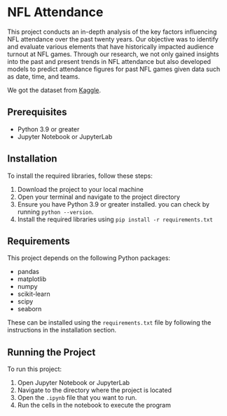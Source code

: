 # NFL Attendance

This project conducts an in-depth analysis of the key factors influencing NFL 
attendance over the past twenty years. Our objective was to identify and evaluate
various elements that have historically impacted audience turnout at NFL games.
Through our research, we not only gained insights into the past and present trends
in NFL attendance but also developed models to predict attendance figures for past
NFL games given data such as date, time, and teams.

We got the dataset from
[Kaggle](https://www.kaggle.com/datasets/sujaykapadnis/nfl-stadium-attendance-dataset).

## Prerequisites

- Python 3.9 or greater
- Jupyter Notebook or JupyterLab

## Installation

To install the required libraries, follow these steps:

1. Download the project to your local machine
2. Open your terminal and navigate to the project directory
3. Ensure you have Python 3.9 or greater installed. you can check by running `python --version`.
4. Install the required libraries using `pip install -r requirements.txt`

## Requirements

This project depends on the following Python packages:

- pandas
- matplotlib
- numpy
- scikit-learn
- scipy
- seaborn

These can be installed using the `requirements.txt` file by following the instructions in
the installation section.

## Running the Project

To run this project:

1. Open Jupyter Notebook or JupyterLab
2. Navigate to the directory where the project is located
3. Open the `.ipynb` file that you want to run.
4. Run the cells in the notebook to execute the program
